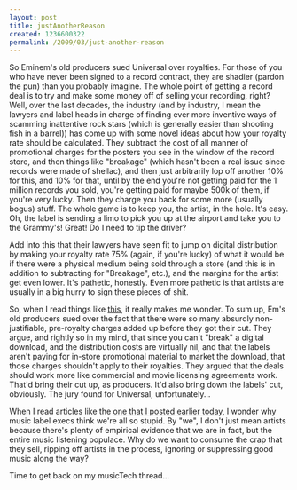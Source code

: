 ```yaml
--- 
layout: post
title: justAnotherReason
created: 1236600322
permalink: /2009/03/just-another-reason
---
```

So Eminem's old producers sued Universal over royalties.  For those of you who have never been signed to a record contract, they are shadier (pardon the pun) than you probably imagine.  The whole point of getting a record deal is to try and make some money off of selling your recording, right?  Well, over the last decades, the industry (and by industry, I mean the lawyers and label heads in charge of finding ever more inventive ways of scamming inattentive rock stars (which is generally easier than shooting fish in a barrel)) has come up with some novel ideas about how your royalty rate should be calculated.  They subtract the cost of all manner of promotional charges for the posters you see in the window of the record store, and then things like "breakage" (which hasn't been a real issue since records were made of shellac), and then just arbitrarily lop off another 10% for this, and 10% for that, until by the end you're not getting paid for the 1 million records you sold, you're getting paid for maybe 500k of them, if you're very lucky.  Then they charge you back for some more (usually bogus) stuff.  The whole game is to keep you, the artist, in the hole.  It's easy.  Oh, the label is sending a limo to pick you up at the airport and take you to the Grammy's!  Great!  Do I need to tip the driver?

Add into this that their lawyers have seen fit to jump on digital distribution by making your royalty rate 75% (again, if you're lucky) of what it would be if there were a physical medium being sold through a store (and this is in addition to subtracting for "Breakage", etc.), and the margins for the artist get even lower.  It's pathetic, honestly.  Even more pathetic is that artists are usually in a big hurry to sign these pieces of shit.

So, when I read things like <a href="http://digitaldaily.allthingsd.com/20090309/that-tiny-sum-its-your-digital-download-royalties-after-packaging-costs-and-breakage/">this</a>, it really makes me wonder.  To sum up, Em's old producers sued over the fact that there were so many absurdly non-justifiable, pre-royalty charges added up before they got their cut.  They argue, and rightly so in my mind, that since you can't "break" a digital download, and the distribution costs are virtually nil, and that the labels aren't paying for in-store promotional material to market the download, that those charges shouldn't apply to their royalties.  They argued that the deals should work more like commercial and movie licensing agreements work.  That'd bring their cut up, as producers.  It'd also bring down the labels' cut, obviously.  The jury found for Universal, unfortunately...

When I read articles like the <a href="http://feedproxy.google.com/~r/Techcrunch/~3/EELkxo88_yI/">one that I posted earlier today</a>, I wonder why music label execs think we're all so stupid.  By "we", I don't just mean artists because there's plenty of empirical evidence that we are in fact, but the entire music listening populace.  Why do we want to consume the crap that they sell, ripping off artists in the process, ignoring or suppressing good music along the way?

Time to get back on my musicTech thread...
